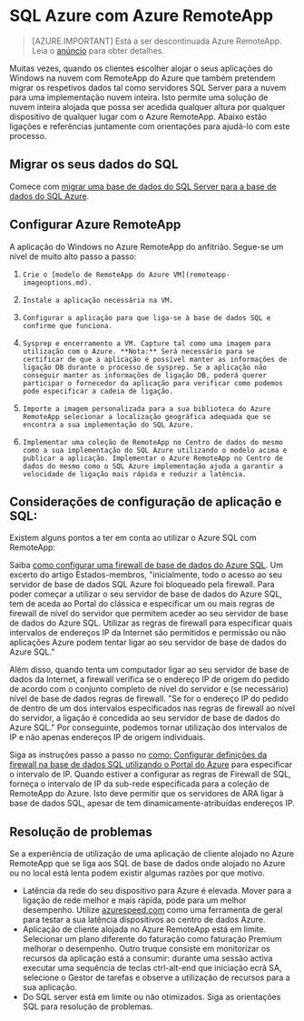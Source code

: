 <properties
   pageTitle="SQL Azure com Azure RemoteApp | Microsoft Azure"
   description="Saiba como utilizar o SQL Azure com RemoteApp do Azure."
   services="remoteapp"
   documentationCenter=""
   authors="ericorman"
   manager="mbaldwin"
   editor=""/>

<tags
   ms.service="remoteapp"
   ms.devlang="na"
   ms.topic="hero-article"
   ms.tgt_pltfrm="na"
   ms.workload="compute"
   ms.date="08/15/2016"
   ms.author="elizapo"/>

# <a name="sql-azure-with-azure-remoteapp"></a>SQL Azure com Azure RemoteApp

> [AZURE.IMPORTANT]
> Está a ser descontinuada Azure RemoteApp. Leia o [anúncio](https://go.microsoft.com/fwlink/?linkid=821148) para obter detalhes.

Muitas vezes, quando os clientes escolher alojar o seus aplicações do Windows na nuvem com RemoteApp do Azure que também pretendem migrar os respetivos dados tal como servidores SQL Server para a nuvem para uma implementação nuvem inteira. Isto permite uma solução de nuvem inteira alojada que possa ser acedida qualquer altura por qualquer dispositivo de qualquer lugar com o Azure RemoteApp. Abaixo estão ligações e referências juntamente com orientações para ajudá-lo com este processo.  

## <a name="migrate-your-sql-data"></a>Migrar os seus dados do SQL

Comece com [migrar uma base de dados do SQL Server para a base de dados do SQL Azure](../sql-database/sql-database-cloud-migrate.md). 

## <a name="configure-azure-remoteapp"></a>Configurar Azure RemoteApp
A aplicação do Windows no Azure RemoteApp do anfitrião. Segue-se um nível de muito alto passo a passo:

1.     Crie o [modelo de RemoteApp do Azure VM](remoteapp-imageoptions.md). 
2.     Instale a aplicação necessária na VM.
3.     Configurar a aplicação para que liga-se à base de dados SQL e confirme que funciona.
4.     Sysprep e encerramento a VM. Capture tal como uma imagem para utilização com o Azure. **Nota:** Será necessário para se certificar de que a aplicação é possível manter as informações de ligação DB durante o processo de sysprep. Se a aplicação não conseguir manter as informações de ligação DB, poderá querer participar o fornecedor da aplicação para verificar como podemos pode especificar a cadeia de ligação.
5.     Importe a imagem personalizada para a sua biblioteca do Azure RemoteApp selecionar a localização geográfica adequada que se encontra a sua implementação do SQL Azure. 
6.     Implementar uma coleção de RemoteApp no Centro de dados do mesmo como a sua implementação do SQL Azure utilizando o modelo acima e publicar a aplicação. Implementar o Azure RemoteApp no Centro de dados do mesmo como o SQL Azure implementação ajuda a garantir a velocidade de ligação mais rápida e reduzir a latência. 

## <a name="app-and-sql-configuration-considerations"></a>Considerações de configuração de aplicação e SQL:
Existem alguns pontos a ter em conta ao utilizar o Azure SQL com RemoteApp:

Saiba [como configurar uma firewall de base de dados do Azure SQL](../sql-database/sql-database-firewall-configure.md). Um excerto do artigo Estados-membros, "inicialmente, todo o acesso ao seu servidor de base de dados SQL Azure foi bloqueado pela firewall. Para poder começar a utilizar o seu servidor de base de dados do Azure SQL, tem de aceda ao Portal do clássica e especificar um ou mais regras de firewall de nível do servidor que permitem aceder ao seu servidor de base de dados do Azure SQL. Utilizar as regras de firewall para especificar quais intervalos de endereços IP da Internet são permitidos e permissão ou não aplicações Azure podem tentar ligar ao seu servidor de base de dados do Azure SQL."

Além disso, quando tenta um computador ligar ao seu servidor de base de dados da Internet, a firewall verifica se o endereço IP de origem do pedido de acordo com o conjunto completo de nível do servidor e (se necessário) nível de base de dados regras de firewall. "Se for o endereço IP do pedido de dentro de um dos intervalos especificados nas regras de firewall ao nível do servidor, a ligação é concedida ao seu servidor de base de dados do Azure SQL." Por conseguinte, podemos tornar utilização dos intervalos de IP e não apenas endereços IP de origem individuais.

Siga as instruções passo a passo no [como: Configurar definições da firewall na base de dados SQL utilizando o Portal do Azure](../sql-database/sql-database-configure-firewall-settings.md) para especificar o intervalo de IP. Quando estiver a configurar as regras de Firewall de SQL, forneça o intervalo de IP da sub-rede especificada para a coleção de RemoteApp do Azure. Isto deve permitir que os servidores de ARA ligar à base de dados SQL, apesar de tem dinamicamente-atribuídas endereços IP.

## <a name="troubleshooting"></a>Resolução de problemas
Se a experiência de utilização de uma aplicação de cliente alojado no Azure RemoteApp que se liga aos SQL de base de dados onde alojado no Azure ou no local está lenta podem existir algumas razões por que motivo.  

- Latência da rede do seu dispositivo para Azure é elevada. Mover para a ligação de rede melhor e mais rápida, pode para um melhor desempenho. Utilize [azurespeed.com](http://azurespeed.com/) como uma ferramenta de geral para testar a sua latência dispositivos ao centro de dados Azure.  
- Aplicação de cliente alojada no Azure RemoteApp está em limite. Selecionar um plano diferente do faturação como faturação Premium melhorar o desempenho. Outro truque consiste em monitorizar os recursos da aplicação está a consumir: durante uma sessão activa executar uma sequência de teclas ctrl-alt-end que iniciação ecrã SA, selecione o Gestor de tarefas e observe a utilização de recursos para a sua aplicação.
- Do SQL server está em limite ou não otimizados. Siga as orientações SQL para resolução de problemas. 

